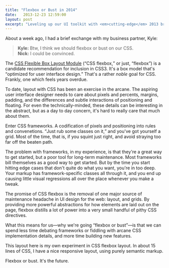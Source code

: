 ```yaml
---
title: "Flexbox or Bust in 2014"
date:   2013-12-23 12:59:00
layout: post
excerpt: "Leveling up our UI toolkit with <em>cutting-edge</em> 2013 browser technology."
---
```


About a week ago, I had a brief exchange with my business partner, Kyle:

> **Kyle:** Btw, I think we should flexbox or bust on our CSS.<br/>
> **Nick:** I could be convinced.

The [CSS Flexible Box Layout Module](http://www.w3.org/TR/css3-flexbox/) (<q>CSS flexbox,</q> or just, <q>flexbox</q>) is a candidate recommendation for inclusion in CSS3. It's a box model that's <q>optimized for user interface design.</q> That's a rather *noble* goal for CSS. Frankly, one which feels years overdue.

To date, layout with CSS has been an exercise in the arcane. The aspiring user interface designer needs to care about pixels and percents, margins, padding, and the differences and subtle interactions of positioning and floating. For even the technically-minded, these details can be interesting in the abstract, but as a day to day concern, it's hard to really care that much about them.

Enter CSS frameworks. A codification of pixels and positioning into rules and convenetions. <q>Just rub some classes on it,</q> and you've got yourself a grid. Most of the time, that is, if you squint just right, and avoid straying too far off the beaten path.

The problem with frameworks, in my experience, is that they're a great way to get started, but a poor tool for long-term maintenance. Most frameworks bill themselves as a good way to get started. But by the time you start hitting edge cases that don't quite do what you want, you're in too deep. Your markup has framework-specific classes all through it, and you end up causing little visual regressions all over the place whenever you make a tweak.

The promise of CSS flexbox is the removal of one major source of maintenance headache in UI design for the web: layout, and grids. By providing more powerful abstractions for how elements are laid out on the page, flexbox distills a lot of power into a very small handful of pithy CSS directives.

What this means for us—why we're going <q>flexbox or bust</q>—is that we can spend less time debating frameworks or fiddling with arcane CSS implementation details, and more time building new features.

This layout here is my own experiment in CSS flexbox layout. In about 15 lines of CSS, I have a nice responsive layout, using purely semantic markup.

Flexbox or bust. It's the future.


<!-- Notes to self for editing:

- Expand on value of semantic-only markup for maintenance and agility
- Tone is too acerbic?
- Too much jargon? Who's the audience? -->
